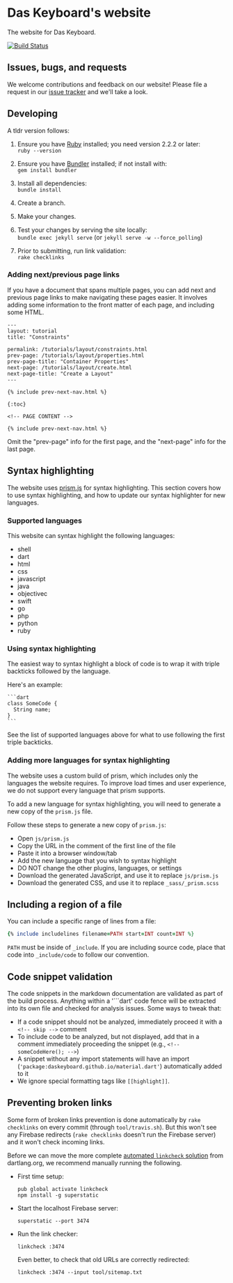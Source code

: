 # Das Keyboard's website

The website for Das Keyboard.

[![Build Status](https://travis-ci.com/metadot/daskeyboard.github.io.svg?token=sBrjsq524qva4V6vzxWH&branch=master)](https://travis-ci.org/metadot/daskeyboard.github.io)

## Issues, bugs, and requests

We welcome contributions and feedback on our website!
Please file a request in our
[issue tracker](https://github.com/DasKeyboard/q/issues/new)
and we'll take a look.

## Developing

A tldr version follows:

1. Ensure you have [Ruby](https://www.ruby-lang.org/en/documentation/installation/) installed; you need version 2.2.2 or later:<br>
`ruby --version`

1. Ensure you have [Bundler](http://bundler.io/) installed; if not install with:<br>
`gem install bundler`

1. Install all dependencies:<br>
`bundle install`

1. Create a branch.

1. Make your changes.

1. Test your changes by serving the site locally:<br>
`bundle exec jekyll serve` (or `jekyll serve -w --force_polling`)

1. Prior to submitting, run link validation:<br>
`rake checklinks`
### Adding next/previous page links

If you have a document that spans multiple pages, you can add next and previous
page links to make navigating these pages easier. It involves adding some information
to the front matter of each page, and including some HTML.

```
---
layout: tutorial
title: "Constraints"

permalink: /tutorials/layout/constraints.html
prev-page: /tutorials/layout/properties.html
prev-page-title: "Container Properties"
next-page: /tutorials/layout/create.html
next-page-title: "Create a Layout"
---

{% include prev-next-nav.html %}

{:toc}

<!-- PAGE CONTENT -->

{% include prev-next-nav.html %}
```

Omit the "prev-page" info for the first page, and the "next-page" info for the
last page.

## Syntax highlighting

The website uses [prism.js](http://prismjs.com/) for syntax
highlighting. This section covers how to use syntax highlighting, and
how to update our syntax highlighter for new languages.

### Supported languages

This website can syntax highlight the following languages:

* shell
* dart
* html
* css
* javascript
* java
* objectivec
* swift
* go
* php
* python
* ruby

### Using syntax highlighting

The easiest way to syntax highlight a block of code is to wrap
it with triple backticks followed by the language.

Here's an example:

<!-- skip -->

	```dart
	class SomeCode {
	  String name;
	}
	```


See the list of supported languages above for what to use
following the first triple backticks.

### Adding more languages for syntax highlighting

The  website uses a custom build of prism, which
includes only the languages the website requires. To improve
load times and user experience, we do not support every
language that prism supports.

To add a new language for syntax highlighting, you will need
to generate a new copy of the `prism.js` file.

Follow these steps to generate a new copy of `prism.js`:

* Open `js/prism.js`
* Copy the URL in the comment of the first line of the file
* Paste it into a browser window/tab
* Add the new language that you wish to syntax highlight
* DO NOT change the other plugins, languages, or settings
* Download the generated JavaScript, and use it to replace `js/prism.js`
* Download the generated CSS, and use it to replace `_sass/_prism.scss`

## Including a region of a file

You can include a specific range of lines from a file:

```ruby
{% include includelines filename=PATH start=INT count=INT %}
```

`PATH` must be inside of `_include`. If you are including source code,
place that code into `_include/code` to follow our convention.

## Code snippet validation

The code snippets in the markdown documentation are validated as part of the
build process. Anything within a '\`\`\`dart' code fence will be extracted into
its own file and checked for analysis issues. Some ways to tweak that:

* If a code snippet should not be analyzed, immediately proceed it with
  a `<!-- skip -->` comment
* To include code to be analyzed, but not displayed, add that in a comment
  immediately proceeding the snippet (e.g., `<!-- someCodeHere(); -->`)
* A snippet without any import statements will have an import
  (`'package:daskeyboard.github.io/material.dart'`)
  automatically added to it
* We ignore special formatting tags like `[[highlight]]`.

## Preventing broken links

Some form of broken links prevention is done automatically by `rake checklinks`
on every commit (through `tool/travis.sh`). But this won't see any Firebase 
redirects (`rake checklinks` doesn't run the Firebase server) and it won't
check incoming links.

Before we can move the more complete
[automated `linkcheck` solution](https://github.com/dart-lang/site-webdev/blob/master/scripts/check-links-using-fb.sh)
from dartlang.org, we recommend manually running the following.

* First time setup:

  ```
  pub global activate linkcheck
  npm install -g superstatic
  ```

* Start the localhost Firebase server:

  ```
  superstatic --port 3474
  ```
  
* Run the link checker:

  ```
  linkcheck :3474
  ```
  
  Even better, to check that old URLs are correctly redirected:

  ```
  linkcheck :3474 --input tool/sitemap.txt
  ```
